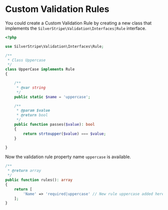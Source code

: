 # Custom Validation Rules
You could create a Custom Validation Rule by creating a new class that implements the
`SilverStripe\Validation\Interfaces|Rule` interface.

```php
<?php

use SilverStripe\Validation\Interfaces\Rule;

/**
 * Class Uppercase
 */
class UpperCase implements Rule
{

    /**
     * @var string
     */
    public static $name = 'uppercase';

    /**
     * @param $value
     * @return bool
     */
    public function passes($value): bool
    {
        return strtoupper($value) === $value;
    }

}
```

Now the validation rule property name `uppercase` is available.

```php
/**
 * @return array
 */
public function rules(): array
{
    return [
        'Name' => 'required|uppercase' // New rule uppercase added here
    ];
}
```

